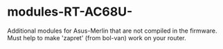 # modules-RT-AC68U-
Additional modules for Asus-Merlin that are not compiled in the firmware. Must help to make 'zapret' (from bol-van) work on your router.
